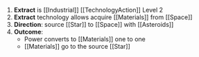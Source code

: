 1. **Extract** is [[Industrial]] [[TechnologyAction]] Level 2
2. **Extract** technology allows acquire [[Materials]] from [[Space]]
3. **Direction**: source [[Star]] to [[Space]] with [[Asteroids]]
4. **Outcome**:
    - Power converts to [[Materials]] one to one
    - [[Materials]] go to the source [[Star]]
